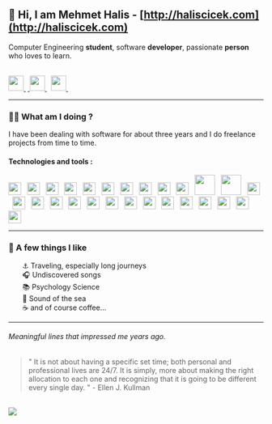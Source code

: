 ## 👋 Hi, I am Mehmet Halis - [http://haliscicek.com](http://haliscicek.com)
Computer Engineering **student**, software **developer**, passionate **person** who loves to learn.

</br>
<a href='https://www.linkedin.com/in/mehmethalis/'> <img src="https://cdn4.iconfinder.com/data/icons/colorful-guache-social-media-logos-1/159/social-media_linkedin-512.png" width="30"> </a>&nbsp;<a href='https://www.instagram.com/halisscicek/'> <img src="https://cdn4.iconfinder.com/data/icons/colorful-guache-social-media-logos-1/155/social-media_instagram-black-512.png" width="30"> </a>&nbsp; <a href='mailto:mehmethaliscicek@outlook.com'> <img src="https://cdn3.iconfinder.com/data/icons/colorful-guache-social-media-logos-1/154/social-media_email_new-3-512.png" width="30"> </a>&nbsp;



------------
### 👨‍💻   What am I doing ?
I have been dealing with software for about three years and I do freelance projects from time to time.
#### Technologies and tools :
<img src="https://cdn.svgporn.com/logos/javascript.svg" width="25"> &nbsp; <img src="https://cdn.svgporn.com/logos/typescript-icon.svg" width="25"> &nbsp; <img src="https://cdn.svgporn.com/logos/java.svg" width="25"> &nbsp; <img src="https://cdn.svgporn.com/logos/python.svg" width="25"> &nbsp; <img src="https://cdn.svgporn.com/logos/nodejs.svg" width="25"> &nbsp; <img src="https://cdn.svgporn.com/logos/express.svg" width="25"> &nbsp; <img src="https://cdn.svgporn.com/logos/graphql.svg" width="25"> &nbsp; <img src="https://cdn.svgporn.com/logos/react.svg" width="25"> &nbsp; <img src="https://cdn.svgporn.com/logos/redux.svg" width="25"> &nbsp; <img src="https://cdn.svgporn.com/logos/apollostack.svg" width="25"> &nbsp; <img src="https://cdn.svgporn.com/logos/mongodb.svg" width="40"> &nbsp; <img src="https://cdn.svgporn.com/logos/spring.svg" width="40"> &nbsp; <img src="https://cdn.svgporn.com/logos/hibernate.svg" width="25"> &nbsp; <img src="https://cdn.svgporn.com/logos/maven.svg" width="25"> &nbsp; <img src="https://cdn.svgporn.com/logos/mysql.svg" width="25"> &nbsp; <img src="https://cdn.svgporn.com/logos/jupyter.svg" width="25"> &nbsp; <img src="https://cdn.svgporn.com/logos/nextjs-icon.svg" width="25"> &nbsp; <img src="https://cdn.svgporn.com/logos/heroku-icon.svg" width="25"> &nbsp; <img src="https://cdn.svgporn.com/logos/vercel.svg" width="25"> &nbsp; <img src="https://cdn.svgporn.com/logos/firebase.svg" width="25"> &nbsp; <img src="https://cdn.svgporn.com/logos/netlify.svg" width="25"> &nbsp; <img src="https://cdn.svgporn.com/logos/ant-design.svg" width="25">  &nbsp; <img src="https://cdn.svgporn.com/logos/semantic-ui.svg" width="25">  &nbsp; <img src="https://cdn.svgporn.com/logos/webstorm.svg" width="25">  &nbsp; <img src="https://cdn.svgporn.com/logos/intellij-idea.svg" width="25">  &nbsp; <img src="https://cdn.svgporn.com/logos/visual-studio-code.svg" width="25"> &nbsp; <img src="https://cdn.svgporn.com/logos/eclipse-icon.svg" width="25"> 

----------
### 🖤 A few things I like
&nbsp;&nbsp;&nbsp;&nbsp;&nbsp;&nbsp;&nbsp;⚓ Traveling, especially long journeys </br>
&nbsp;&nbsp;&nbsp;&nbsp;&nbsp;&nbsp;&nbsp;🎧 Undiscovered songs </br>
&nbsp;&nbsp;&nbsp;&nbsp;&nbsp;&nbsp;&nbsp;📚 Psychology Science </br>
&nbsp;&nbsp;&nbsp;&nbsp;&nbsp;&nbsp;&nbsp;🌊 Sound of the sea </br>
&nbsp;&nbsp;&nbsp;&nbsp;&nbsp;&nbsp;&nbsp;☕ and of course coffee...

----
###### Meaningful lines that impressed me years ago.
> " It is not about having a specific set time; both personal and professional lives are 24/7. It is simply, more about making the right allocation to each one and recognizing that it is going to be different every single day. " - Ellen J. Kullman

</br>

<a href='https://github-readme-stats.vercel.app/api/top-langs/?username=mehmethalis&exclude_repo=my-datascience-notes&layout=compact&theme=midnight-purple'>
<img src="https://github-readme-stats.vercel.app/api/top-langs/?username=mehmethalis&exclude_repo=my-datascience-notes&layout=compact&theme=midnight-purple">
</a>
